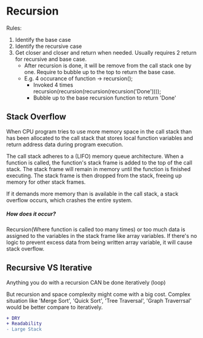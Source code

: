 # Recursion

Rules:
1. Identify the base case
2. Identify the recursive case
3. Get closer and closer and return when needed. Usually requires 2 return for recursive and base case.
    - After recursion is done, it will be remove from the call stack one by one. Require to bubble up to the top to return the base case.
    - E.g. 4 occurance of function -> recursion();
        - Invoked 4 times recursion(recursion(recursion(recursion('Done'))));
        - Bubble up to the base recursion function to return 'Done'

## Stack Overflow

When CPU program tries to use more memory space in the call stack than has been allocated to the call stack that stores local function variables and return address data during program execution. 

The call stack adheres to a (LIFO) memory queue architecture. When a function is called, the function's stack frame is added to the top of the call stack. The stack frame will remain in memory until the function is finished executing. The stack frame is then dropped from the stack, freeing up memory for other stack frames.

If it demands more memory than is available in the call stack, a stack overflow occurs, which crashes the entire system.

##### How does it occur?

Recursion(Where function is called too many times) or too much data is assigned to the variables in the stack frame like array variables. If there's no logic to prevent excess data from being written array variable, it will cause stack overflow.

## Recursive VS Iterative

Anything you do with a recursion CAN be done iteratively (loop)

But recursion and space complexity might come with a big cost. Complex situation like 'Merge Sort', 'Quick Sort', 'Tree Traversal', 'Graph Traverrsal' would be better compare to iteratively. 

```diff
+ DRY
+ Readability
- Large Stack
```